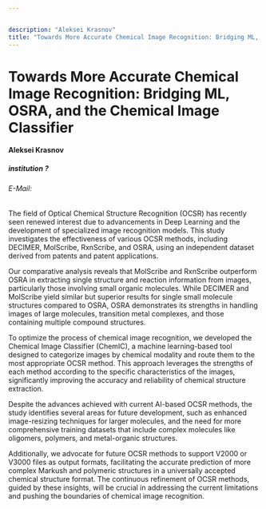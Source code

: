 ```yaml
---


description: "Aleksei Krasnov"
title: "Towards More Accurate Chemical Image Recognition: Bridging ML, OSRA, and the Chemical Image Classifier"
---
```


# Towards More Accurate Chemical Image Recognition: Bridging ML, OSRA, and the Chemical Image Classifier

#### Aleksei Krasnov

##### institution ?

###### E-Mail:


The field of Optical Chemical Structure Recognition (OCSR) has recently seen renewed interest due to advancements in Deep Learning and the development of specialized image recognition models. This study investigates the effectiveness of various OCSR methods, including DECIMER, MolScribe, RxnScribe, and OSRA, using an independent dataset derived from patents and patent applications.


Our comparative analysis reveals that MolScribe and RxnScribe outperform OSRA in extracting single structure and reaction information from images, particularly those involving small organic molecules. While DECIMER and MolScribe yield similar but superior results for single small molecule structures compared to OSRA, OSRA demonstrates its strengths in handling images of large molecules, transition metal complexes, and those containing multiple compound structures.


To optimize the process of chemical image recognition, we developed the Chemical Image Classifier (ChemIC), a machine learning-based tool designed to categorize images by chemical modality and route them to the most appropriate OCSR method. This approach leverages the strengths of each method according to the specific characteristics of the images, significantly improving the accuracy and reliability of chemical structure extraction.


Despite the advances achieved with current AI-based OCSR methods, the study identifies several areas for future development, such as enhanced image-resizing techniques for larger molecules, and the need for more comprehensive training datasets that include complex molecules like oligomers, polymers, and metal-organic structures.


Additionally, we advocate for future OCSR methods to support V2000 or V3000 files as output formats, facilitating the accurate prediction of more complex Markush and polymeric structures in a universally accepted chemical structure format. The continuous refinement of OCSR methods, guided by these insights, will be crucial in addressing the current limitations and pushing the boundaries of chemical image recognition.



